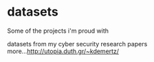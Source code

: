 # datasets
Some of the projects i'm proud with 

datasets from my cyber security research papers
more...http://utopia.duth.gr/~kdemertz/
